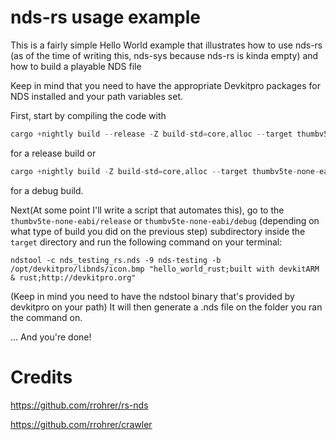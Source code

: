 # nds-rs usage example

This is a fairly simple Hello World example that illustrates how to use nds-rs (as of the time of writing this, nds-sys because nds-rs is kinda empty) and how to build a playable NDS file

Keep in mind that you need to have the appropriate Devkitpro packages for NDS installed and your path variables set.

First, start by compiling the code with
```rust
cargo +nightly build --release -Z build-std=core,alloc --target thumbv5te-none-eabi.json
```
for a release build or 
```rust 
cargo +nightly build -Z build-std=core,alloc --target thumbv5te-none-eabi.json
```
for a debug build.


Next(At some point I'll write a script that automates this), go to the `thumbv5te-none-eabi/release` or `thumbv5te-none-eabi/debug` (depending on what type of build you did on the previous step) subdirectory inside the `target` directory and run the following command on your terminal:

```shell script
ndstool -c nds_testing_rs.nds -9 nds-testing -b /opt/devkitpro/libnds/icon.bmp "hello_world_rust;built with devkitARM & rust;http://devkitpro.org"
```
(Keep in mind you need to have the ndstool binary that's provided by devkitpro on your path)
It will then generate a .nds file on the folder you ran the command on. 

... And you're done!

# Credits
https://github.com/rrohrer/rs-nds

https://github.com/rrohrer/crawler
